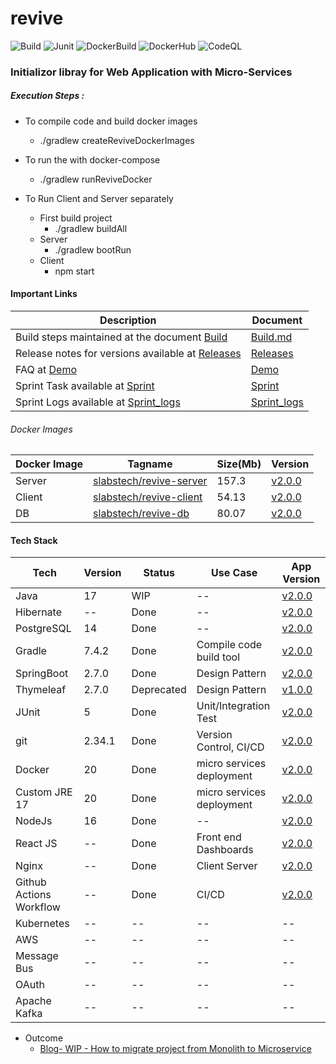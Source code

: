 # revive
 
![Build](https://github.com/sachinsshetty/revive/actions/workflows/branch.yml/badge.svg) ![Junit](https://github.com/sachinsshetty/revive/actions/workflows/test_unit_integration.yml/badge.svg)   ![DockerBuild](https://github.com/sachinsshetty/revive/actions/workflows/main.yml/badge.svg)
![DockerHub](https://github.com/sachinsshetty/revive/actions/workflows/docker_hub.yml/badge.svg)  ![CodeQL](https://github.com/sachinsshetty/revive/actions/workflows/codeql-analysis.yml/badge.svg)


### Initializor libray for Web Application with Micro-Services 

##### Execution Steps :
  * To compile code and build docker images
    * ./gradlew createReviveDockerImages

  * To run the with docker-compose 
    * ./gradlew runReviveDocker
  * To Run Client and Server separately
    * First build project
      * ./gradlew buildAll
    * Server
      * ./gradlew bootRun
    * Client
      * npm start

      
#### Important Links

| Description | Document |
|---|---|
|Build steps maintained at the document [Build](https://github.com/sachinsshetty/revive/wiki/Build)|[Build.md](https://github.com/sachinsshetty/revive/wiki/Build)|
|Release notes for versions available at [Releases](https://github.com/sachinsshetty/revive/wiki/Release)|[Releases](https://github.com/sachinsshetty/revive/wiki/Release)|
|FAQ at [Demo](https://github.com/sachinsshetty/revive/wiki/Project-Demo-Revive)|[Demo](https://github.com/sachinsshetty/revive/wiki/Project-Demo-Revive)|
|Sprint Task available at [Sprint](https://github.com/sachinsshetty/revive/wiki/Sprint)|[Sprint](https://github.com/sachinsshetty/revive/wiki/Sprint)|
|Sprint Logs available at [Sprint_logs](https://github.com/sachinsshetty/revive/wiki/Sprint-Logs)|[Sprint_logs](https://github.com/sachinsshetty/revive/wiki/Sprint-Logs)|


###### Docker Images

| Docker Image | Tagname | Size(Mb) | Version |
|---|---|---|---|
| Server | [slabstech/revive-server](https://hub.docker.com/r/slabstech/revive-server) | 157.3 | [v2.0.0](https://github.com/sachinsshetty/revive/releases/tag/v2.0.0) |
| Client | [slabstech/revive-client](https://hub.docker.com/r/slabstech/revive-client) | 54.13 | [v2.0.0](https://github.com/sachinsshetty/revive/releases/tag/v2.0.0) |
| DB | [slabstech/revive-db](https://hub.docker.com/r/slabstech/revive-db) | 80.07 | [v2.0.0](https://github.com/sachinsshetty/revive/releases/tag/v2.0.0) |

#### Tech Stack

  |Tech | Version | Status | Use Case | App Version |
  |---|---|---|---|---|
  | Java | 17  | WIP |-- | [v2.0.0](https://github.com/sachinsshetty/revive/releases/tag/v2.0.0) |
  | Hibernate | -- | Done |-- | [v2.0.0](https://github.com/sachinsshetty/revive/releases/tag/v2.0.0) |
  | PostgreSQL | 14 | Done |-- | [v2.0.0](https://github.com/sachinsshetty/revive/releases/tag/v2.0.0) |
  | Gradle | 7.4.2 | Done | Compile code build tool | [v2.0.0](https://github.com/sachinsshetty/revive/releases/tag/v2.0.0) |
  | SpringBoot  | 2.7.0 | Done | Design Pattern | [v2.0.0](https://github.com/sachinsshetty/revive/releases/tag/v2.0.0) |
  | Thymeleaf | 2.7.0 | Deprecated | Design Pattern | [v1.0.0](https://github.com/sachinsshetty/revive/releases/tag/v1.0.0) |
  | JUnit | 5 | Done | Unit/Integration Test | [v2.0.0](https://github.com/sachinsshetty/revive/releases/tag/v2.0.0) |
  | git | 2.34.1 | Done | Version Control, CI/CD | [v2.0.0](https://github.com/sachinsshetty/revive/releases/tag/v2.0.0)|
  | Docker | 20 | Done | micro services deployment | [v2.0.0](https://github.com/sachinsshetty/revive/releases/tag/v2.0.0) |
  | Custom JRE 17 | 20 | Done | micro services deployment | [v2.0.0](https://github.com/sachinsshetty/revive/releases/tag/v2.0.0) |
  | NodeJs | 16 | Done |-- | [v2.0.0](https://github.com/sachinsshetty/revive/releases/tag/v2.0.0) |
  | React JS | -- | Done | Front end Dashboards | [v2.0.0](https://github.com/sachinsshetty/revive/releases/tag/v2.0.0)|
  | Nginx | -- | Done | Client Server | [v2.0.0](https://github.com/sachinsshetty/revive/releases/tag/v2.0.0) |
  | Github Actions Workflow | -- | Done | CI/CD | [v2.0.0](https://github.com/sachinsshetty/revive/releases/tag/v2.0.0) |
  | Kubernetes | -- | -- | -- |-- |
  | AWS | -- | -- |-- |-- |
  | Message Bus| -- |-- |-- |-- |
  | OAuth | -- | -- |-- |-- |
  | Apache Kafka | -- | -- |-- |-- |

* Outcome
  * [Blog- WIP - How to migrate project from Monolith to Microservice](https://slabstech.github.io/blog/monolith-microservice/)
